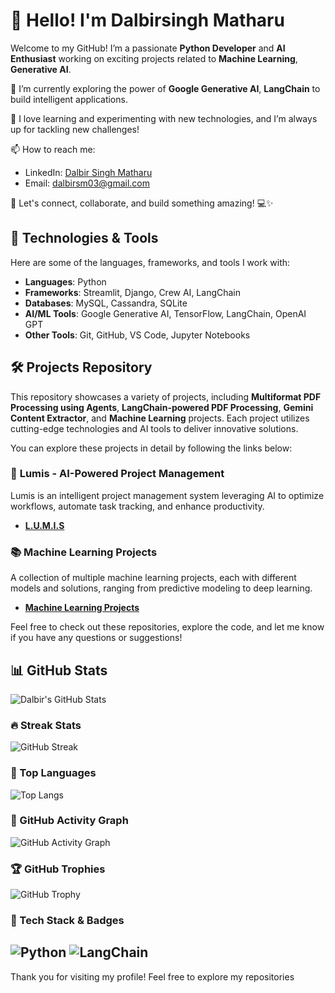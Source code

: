 # 👋 Hello! I'm Dalbirsingh Matharu

Welcome to my GitHub! I’m a passionate **Python Developer** and **AI Enthusiast** working on exciting projects related to **Machine Learning**, **Generative AI**.

🔭 I’m currently exploring the power of **Google Generative AI**, **LangChain** to build intelligent applications.

🚀 I love learning and experimenting with new technologies, and I’m always up for tackling new challenges!

📫 How to reach me:
- LinkedIn: [Dalbir Singh Matharu](https://www.linkedin.com/in/dalbirsingh-matharu)
- Email: [dalbirsm03@gmail.com](mailto:dalbirsm03@gmail.com)

🌱 Let's connect, collaborate, and build something amazing! 💻✨

## 🔧 Technologies & Tools

Here are some of the languages, frameworks, and tools I work with:

- **Languages**: Python
- **Frameworks**: Streamlit, Django, Crew AI, LangChain
- **Databases**: MySQL, Cassandra, SQLite
- **AI/ML Tools**: Google Generative AI, TensorFlow, LangChain, OpenAI GPT
- **Other Tools**: Git, GitHub, VS Code, Jupyter Notebooks

## 🛠️ Projects Repository

This repository showcases a variety of projects, including **Multiformat PDF Processing using Agents**, **LangChain-powered PDF Processing**, **Gemini Content Extractor**, and **Machine Learning** projects. Each project utilizes cutting-edge technologies and AI tools to deliver innovative solutions.

You can explore these projects in detail by following the links below:

### 📓 **Lumis - AI-Powered Project Management**
Lumis is an intelligent project management system leveraging AI to optimize workflows, automate task tracking, and enhance productivity.

- **[L.U.M.I.S](https://github.com/Dalbirsm03/L.U.M.I.S)**

### 📚 **Machine Learning Projects**
A collection of multiple machine learning projects, each with different models and solutions, ranging from predictive modeling to deep learning.

- **[Machine Learning Projects](https://github.com/Dalbirsm03/Machine-Learning-Projects)**

Feel free to check out these repositories, explore the code, and let me know if you have any questions or suggestions!


## 📊 GitHub Stats

![Dalbir's GitHub Stats](https://github-readme-stats.vercel.app/api?username=Dalbirsm03&count_private=true&show_icons=true&hide_title=true&theme=radical)

### 🔥 Streak Stats
![GitHub Streak](https://streak-stats.demolab.com?user=Dalbirsm03&theme=radical&hide_border=true)

### 📌 Top Languages
![Top Langs](https://github-readme-stats.vercel.app/api/top-langs/?username=Dalbirsm03&layout=compact&theme=radical)

### 🚀 GitHub Activity Graph
![GitHub Activity Graph](https://github-readme-activity-graph.cyclic.app/graph?username=Dalbirsm03&theme=radical)

### 🏆 GitHub Trophies
![GitHub Trophy](https://github-profile-trophy.vercel.app/?username=Dalbirsm03&theme=radical)

### 🎯 Tech Stack & Badges
![Python](https://img.shields.io/badge/Python-3776AB?style=for-the-badge&logo=python&logoColor=white)
![LangChain](https://img.shields.io/badge/LangChain-FFCC00?style=for-the-badge)
---

Thank you for visiting my profile! Feel free to explore my repositories
